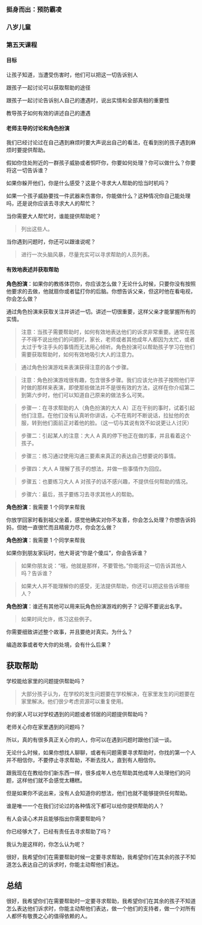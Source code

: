 ### 挺身而出：预防霸凌

### 八岁儿童

### 第五天课程

#### 目标

让孩子知道，当遭受伤害时，他们可以把这一切告诉别人

跟孩子一起讨论可以获取帮助的途径

跟孩子一起讨论告诉别人自己的遭遇时，说出实情和全部真相的重要性

教导孩子如何有效的讲述自己的遭遇

#### 老师主导的讨论和角色扮演

我们已经讨论过在自己遇到麻烦时要大声说出自己的看法，在看到别的孩子遇到麻烦时要提供帮助。

假如你住处附近的一群孩子威胁或者恫吓你，你要如何处理？你可以做什么？你要将这一切告诉谁？

如果你躲开他们，你是什么感受？这是个寻求大人帮助的恰当时机吗？

如果一个孩子威胁要找一件武器来伤害你，你能做什么？这种情况你自己能处理吗，还是说你应该去寻求大人的帮忙？

当你需要大人帮忙时，谁能提供帮助呢？

> 列出这些人。

当你遇到问题时，你还可以跟谁说呢？

> 进行一次头脑风暴，尽量充实可以寻求帮助的人员列表。

#### 有效地表述并获取帮助

**角色扮演**：如果你的教练体罚你，你应该怎么做？无论什么时候，只要你没有按照他要求的去做，他就扇你或者猛打你的后脑。你想告诉父亲，但这时他在看电视，你会怎么做？

 通过角色扮演来获取关注并讲述一切。讲述一切很重要，这样父亲才能掌握所有的实情。

> 注意：当孩子需要帮助时，如何有效地表达他们的诉求非常重要。通常在孩子不得不说出他们的问题时，家长，老师或者其他成年人都因为太忙，或者太过于专注手头的事情而无法用心倾听。角色扮演可以帮助孩子学习在他们需要获取帮助时，如何有效地吸引大人的注意力。

> 通过角色扮演游戏来表演获得注意的各个步骤。

> 注意：角色扮演游戏很有趣，包含很多步骤。我们应该允许孩子按照他们平时做的那样来表演，即使那些做法并不是很有效的方法，这样在你介绍第二到第六步时，他们可以知道自己原来的做法多么可笑。

> 步骤一：在寻求帮助的人（角色扮演的大人 A）正在干别的事时，试着引起他们注意。在他们没有认真听你讲话，心不在焉时不断说话，拉扯他的衣服，转到他们面前正对着他的脸。（这一切与其说有效不如说更让人讨厌）

> 步骤二：引起某人的注意：大人 A 真的停下他正在做的事，并且看着这个孩子。

> 步骤三：练习通过使用沟通三要素来真正的表达自己想要说的事情。

> 步骤四：大人 A 理解了孩子的想法，并做一些事情作为回应。

> 步骤五：也要练习大人 A 对孩子的话不感兴趣，不提供任何帮助的情况。

> 步骤六：最后，孩子要练习去寻求其他人的帮助。

**角色扮演**：我需要 1 个同学来帮我

你放学回家时看到祖父坐着，感觉他确实对你不友善，你会怎么处理？你想告诉妈妈，但她一直很忙而且精疲力尽，你会怎么做？

**角色扮演**：我需要 1 个同学来帮我

如果你到朋友家玩时，他大哥说“你是个傻瓜”，你会告诉谁？

> 如果你朋友说：“哦，他就是那样，不要管他。”你能将这一切告诉其他人吗？告诉谁？

> 如果大人并不能理解你的感受，无法提供帮助，你还可以把这些告诉哪些人？

**角色扮演**：谁还有其他可以用来玩角色扮演游戏的例子？记得不要说出名字。

> 如果时间允许，练习这些例子。

你需要细致讲述整个故事，并且要绝对真实。为什么？

编造故事或者夸大你的处境，会有什么后果？

## 获取帮助

学校能给家里的问题提供帮助吗？

> 大部分孩子认为，在学校的发生问题要在学校解决，在家里发生的问题要在家里解决。他们很少考虑资源可以重复使用。

你的家人可以对学校遇到的问题或者邻居的问题提供帮助吗？

老师关心你在家里遇到的问题吗？

所以，真的有很多真正关心你的人，你可以在遇到问题时跟他们谈一谈。

无论什么时候，如果你想找人聊聊，或者有问题需要寻求帮助时，你找的第一个人并不相信你，不要停止寻求帮助，不断去找人，直到有人相信你。

跟我现在在教给你们新东西一样，很多成年人也在帮助其他成年人处理他们的问题，这样他们就不会感觉太糟糕。

但是如果你不说出来，没有人会知道你的想法，他们也就不能够提供任何帮助。

谁是唯一一个在我们讨论过的各种情况下都可以给你提供帮助的人？

有人会读心术并且能够指出你需要帮助吗？

你已经够大了，已经有责任去寻求帮助了吗？

我认为是这样的，你怎么认为呢？

很好，我希望你们在需要帮助时候一定要寻求帮助，我希望你们在其余的孩子不知道怎么表达自己的诉求时，你能主动帮他们表达。

## 总结

很好，我希望你们在需要帮助时一定要寻求帮助，我希望你们在其余的孩子不知道怎么表达他们诉求时，你能主动帮他们表达，做一个他们的支持者，做一个对所有人都怀有敬畏之心的值得依赖的人。